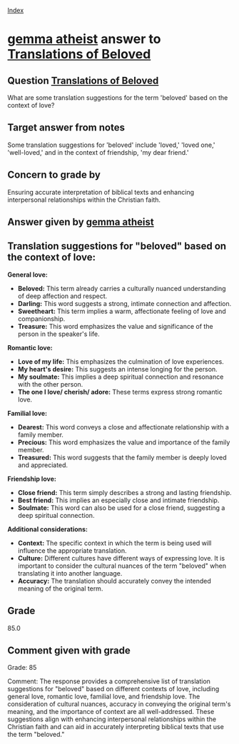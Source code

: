 
[Index](../../index.md)
# [gemma atheist](../../answering_models/gemma_atheist.md) answer to [Translations of Beloved](../../questions/Translations_of_Beloved.md)

## Question [Translations of Beloved](../../questions/Translations_of_Beloved.md)
What are some translation suggestions for the term 'beloved' based on the context of love?

## Target answer from notes
Some translation suggestions for 'beloved' include 'loved,' 'loved one,' 'well-loved,' and in the context of friendship, 'my dear friend.'

## Concern to grade by
Ensuring accurate interpretation of biblical texts and enhancing interpersonal relationships within the Christian faith.

## Answer given by [gemma atheist](../../answering_models/gemma_atheist.md)
## Translation suggestions for "beloved" based on the context of love:

**General love:**

* **Beloved:** This term already carries a culturally nuanced understanding of deep affection and respect. 
* **Darling:** This word suggests a strong, intimate connection and affection.
* **Sweetheart:** This term implies a warm, affectionate feeling of love and companionship.
* **Treasure:** This word emphasizes the value and significance of the person in the speaker's life.

**Romantic love:**

* **Love of my life:** This emphasizes the culmination of love experiences.
* **My heart's desire:** This suggests an intense longing for the person.
* **My soulmate:** This implies a deep spiritual connection and resonance with the other person.
* **The one I love/ cherish/ adore:** These terms express strong romantic love.

**Familial love:**

* **Dearest:** This word conveys a close and affectionate relationship with a family member.
* **Precious:** This word emphasizes the value and importance of the family member.
* **Treasured:** This word suggests that the family member is deeply loved and appreciated.

**Friendship love:**

* **Close friend:** This term simply describes a strong and lasting friendship.
* **Best friend:** This implies an especially close and intimate friendship.
* **Soulmate:** This word can also be used for a close friend, suggesting a deep spiritual connection.

**Additional considerations:**

* **Context:** The specific context in which the term is being used will influence the appropriate translation. 
* **Culture:** Different cultures have different ways of expressing love. It is important to consider the cultural nuances of the term "beloved" when translating it into another language.
* **Accuracy:** The translation should accurately convey the intended meaning of the original term.

## Grade
85.0

## Comment given with grade
Grade: 85

Comment: The response provides a comprehensive list of translation suggestions for "beloved" based on different contexts of love, including general love, romantic love, familial love, and friendship love. The consideration of cultural nuances, accuracy in conveying the original term's meaning, and the importance of context are all well-addressed. These suggestions align with enhancing interpersonal relationships within the Christian faith and can aid in accurately interpreting biblical texts that use the term "beloved."
